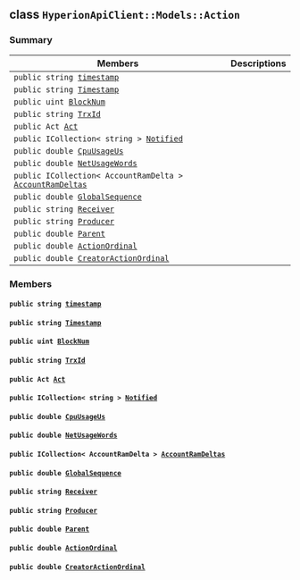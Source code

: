 ## class `HyperionApiClient::Models::Action` 

### Summary

 Members                        | Descriptions                                
--------------------------------|---------------------------------------------
`public string `[`timestamp`](#class_hyperion_api_client_1_1_models_1_1_action_1a6e2cc932e5c87fcc3ce2c46cc4a74081) | 
`public string `[`Timestamp`](#class_hyperion_api_client_1_1_models_1_1_action_1a2f6cff44f7d31294dab060179c01445d) | 
`public uint `[`BlockNum`](#class_hyperion_api_client_1_1_models_1_1_action_1a28019340b8493195f353106f82ee549d) | 
`public string `[`TrxId`](#class_hyperion_api_client_1_1_models_1_1_action_1a7c78eedbaccb6d52a437e5c706dabab1) | 
`public Act `[`Act`](#class_hyperion_api_client_1_1_models_1_1_action_1af9f6b5e8d27976d8e2b8de790fed57e9) | 
`public ICollection< string > `[`Notified`](#class_hyperion_api_client_1_1_models_1_1_action_1a8578920c1b15d9532f32e54c062859e0) | 
`public double `[`CpuUsageUs`](#class_hyperion_api_client_1_1_models_1_1_action_1a2f1e30e4a3fb5ad61fc0254695c1252b) | 
`public double `[`NetUsageWords`](#class_hyperion_api_client_1_1_models_1_1_action_1a6f9c4e05608a7e5eda31e3691616d78c) | 
`public ICollection< AccountRamDelta > `[`AccountRamDeltas`](#class_hyperion_api_client_1_1_models_1_1_action_1a6ccf695b63f7ff31f48a1e1fa6db40ba) | 
`public double `[`GlobalSequence`](#class_hyperion_api_client_1_1_models_1_1_action_1ab5524a14d2cc3b9093c8af0c3b6b0d8c) | 
`public string `[`Receiver`](#class_hyperion_api_client_1_1_models_1_1_action_1a615f241c2af9af40ff4959b7d923f6c8) | 
`public string `[`Producer`](#class_hyperion_api_client_1_1_models_1_1_action_1abca91eafeeda7c056f4c0530096eed4a) | 
`public double `[`Parent`](#class_hyperion_api_client_1_1_models_1_1_action_1afa5b042b2facc440bf15effdc53c40b5) | 
`public double `[`ActionOrdinal`](#class_hyperion_api_client_1_1_models_1_1_action_1aada3853288bd4a6b0e664e379271578e) | 
`public double `[`CreatorActionOrdinal`](#class_hyperion_api_client_1_1_models_1_1_action_1a09307907654df320b8d03359485f39e5) | 

### Members

#### `public string `[`timestamp`](#class_hyperion_api_client_1_1_models_1_1_action_1a6e2cc932e5c87fcc3ce2c46cc4a74081) 

#### `public string `[`Timestamp`](#class_hyperion_api_client_1_1_models_1_1_action_1a2f6cff44f7d31294dab060179c01445d) 

#### `public uint `[`BlockNum`](#class_hyperion_api_client_1_1_models_1_1_action_1a28019340b8493195f353106f82ee549d) 

#### `public string `[`TrxId`](#class_hyperion_api_client_1_1_models_1_1_action_1a7c78eedbaccb6d52a437e5c706dabab1) 

#### `public Act `[`Act`](#class_hyperion_api_client_1_1_models_1_1_action_1af9f6b5e8d27976d8e2b8de790fed57e9) 

#### `public ICollection< string > `[`Notified`](#class_hyperion_api_client_1_1_models_1_1_action_1a8578920c1b15d9532f32e54c062859e0) 

#### `public double `[`CpuUsageUs`](#class_hyperion_api_client_1_1_models_1_1_action_1a2f1e30e4a3fb5ad61fc0254695c1252b) 

#### `public double `[`NetUsageWords`](#class_hyperion_api_client_1_1_models_1_1_action_1a6f9c4e05608a7e5eda31e3691616d78c) 

#### `public ICollection< AccountRamDelta > `[`AccountRamDeltas`](#class_hyperion_api_client_1_1_models_1_1_action_1a6ccf695b63f7ff31f48a1e1fa6db40ba) 

#### `public double `[`GlobalSequence`](#class_hyperion_api_client_1_1_models_1_1_action_1ab5524a14d2cc3b9093c8af0c3b6b0d8c) 

#### `public string `[`Receiver`](#class_hyperion_api_client_1_1_models_1_1_action_1a615f241c2af9af40ff4959b7d923f6c8) 

#### `public string `[`Producer`](#class_hyperion_api_client_1_1_models_1_1_action_1abca91eafeeda7c056f4c0530096eed4a) 

#### `public double `[`Parent`](#class_hyperion_api_client_1_1_models_1_1_action_1afa5b042b2facc440bf15effdc53c40b5) 

#### `public double `[`ActionOrdinal`](#class_hyperion_api_client_1_1_models_1_1_action_1aada3853288bd4a6b0e664e379271578e) 

#### `public double `[`CreatorActionOrdinal`](#class_hyperion_api_client_1_1_models_1_1_action_1a09307907654df320b8d03359485f39e5) 

